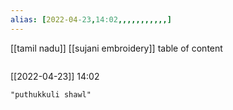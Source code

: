 ```yaml
---
alias: [2022-04-23,14:02,,,,,,,,,,,]
---
```

[[tamil nadu]] [[sujani embroidery]]
table of content
```toc
```

[[2022-04-23]] 14:02

```query
"puthukkuli shawl"
```